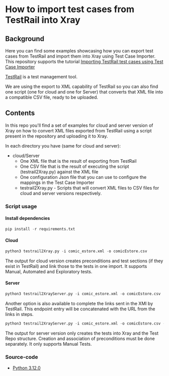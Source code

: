 
# How to import test cases from TestRail into Xray

## Background

Here you can find some examples showcasing how you can export test cases from TestRail and import them into Xray using Test Case Importer.
This repository supports the tutorial [Importing TestRail test cases using Test Case Importer](https://docs.getxray.app/display/XRAYCLOUD/Importing+TestRail+test+cases+using+Test+Case+Importer)

[TestRail](https://www.testrail.com/) is a test management tool.

We are using the export to XML capability of TestRail so you can also find one script (one for cloud and one for Server) that converts that XML file into a compatible CSV file, ready to be uploaded.

## Contents

In this repo you'll find a set of examples for cloud and server version of Xray on how to convert XML files exported from TestRail using a script present in the repository and uploading it to Xray. 

In each directory you have (same for cloud and server):
* cloud/Server
    * One XML file that is the result of exporting from TestRail
    * One CSV file that is the result of executing the script (testrail2Xray.py)  against the XML file
    * One configuration Json file that you can use to configure the mappings in the Test Case Importer
    * testrail2Xray.py - Scripts that will convert XML files to CSV files for cloud and server versions respectively. 

### Script usage

#### Install dependencies
```Python
pip install -r requirements.txt
```

#### Cloud
```Python
python3 testrail2Xray.py -i comic_estore.xml -o comicEstore.csv
```
The output for cloud version creates preconditions and test sections (if they exist in TestRail) and link those to the tests in one import. It supports Manual, Automated and Exploratory tests.

#### Server
```Python
python3 testrail2XrayServer.py -i comic_estore.xml -o comicEstore.csv
```
Another option is also available to complete the links sent in the XMl by TestRail. This endpoint entry will be concatenated with the URL from the links in steps.

```Python
python3 testrail2XrayServer.py -i comic_estore.xml -o comicEstore.csv -e https://testrail.com/
```

The output for server version only creates the tests into Xray and the Test Repo structure. Creation and association of preconditions must be done separately. It only supports Manual Tests.


### Source-code

- [Python 3.12.0](https://www.python.org/downloads/release/python-3120/)
